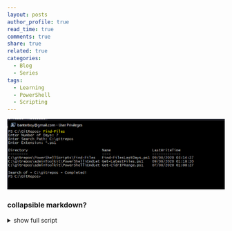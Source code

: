 ```yaml
---
layout: posts
author_profile: true
read_time: true
comments: true
share: true
related: true
categories:
  - Blog
  - Series
tags:
  - Learning
  - PowerShell
  - Scripting
---
```



<div>
<a class="example-image-link" href="https://raw.githubusercontent.com/BanterBoy/BanterBoy.github.io/master/assets/images/ScriptingtoCmdLet/Example1.png" data-lightbox="example-2" data-title="Optional caption."><img class="example-image" src="https://raw.githubusercontent.com/BanterBoy/BanterBoy.github.io/master/assets/images/ScriptingtoCmdLet/Example1.png" alt="Example1"/></a>
</div>



### collapsible markdown?

<details>
<summary>show full script</summary>
<p>

<script src="https://gist.github.com/BanterBoy/1b7b31cf93114fb75105548bff571202.js"></script>


```powershell
<#

    .SYNOPSIS
    Short function to find recently saved files.

    .DESCRIPTION
    Short function that can be used to find/locate recently saved files.

    Searches are performed by passing the parameters to Get-Childitem which will then
    recursively search through your specified file path and then perform a sort to output
    the most recently amended files at the top of the list.

    Outputs inlcude the Directory,Filename and LastWriteTime

    .EXAMPLE
    -DaysPast 7 -Path 'C:\GitRepos\AdminToolkit\PowerShell' -FileType *.*
    
    Recursively scans the folder 'C:\GitRepos\AdminToolkit\PowerShell' looking for all files that have been
    amended in the last 7 days

    .INPUTS
    DaysPast [int]
    Path [string]
    FileType [string]


    .OUTPUTS
    Directory                                  Name                LastWriteTime
    ---------                                  ----                -------------
    C:\GitRepos\AdminToolkit\PowerShell\CmdLet Get-LatestFiles.ps1 02/02/2018 15:30:35

    .NOTES
    Author:     Luke Leigh
    Website:    https://admintoolkit.lukeleigh.com/
    LinkedIn:   https://www.linkedin.com/in/lukeleigh/
    GitHub:     https://github.com/BanterBoy/
    GitHubGist: https://gist.github.com/BanterBoy

    .LINK
    https://github.com/BanterBoy/adminToolkit/wiki

    #>

[CmdletBinding(HelpURI = SupportsShouldProcess = $true)]
param (
    [Parameter(
        Mandatory = $True,
        HelpMessage = "Please enter the number of days.")]
    [Alias('Days')]
    [int32]$DaysPast,
    [Parameter(
        Mandatory = $True,
        HelpMessage = "Please enter search file path.")]
    [Alias('FilePath')]
    [string]$Path,
    [Parameter(
        Mandatory = $True,
        HelpMessage = "Please enter file extension.")]
    [Alias('File')]
    [string]$FileType
)

BEGIN {
    $Start = (Get-Date).AddDays(-$DaysPast)
}

PROCESS {
    $Files = Get-ChildItem -Path "$Path" -Filter "$FileType" -Recurse | Where-Object { $_.LastWriteTime -ge "$Start" }
    foreach ($File in $Files) {
        $FileInfo = Select-Object -InputObject $File -Property Directory, Name, LastWriteTime
        try {
            $properties = @{
                Name          = $FileInfo.Name
                Directory     = $FileInfo.Directory
                LastWriteTime = $FileInfo.LastWriteTime
            }
        }
        catch {
            $properties = @{
                Name          = $FileInfo.Name
                Directory     = $FileInfo.Directory
                LastWriteTime = $FileInfo.LastWriteTime
            }
        }
        finally {
            $obj = New-Object -TypeName PSObject -Property $properties
            Write-Output $obj
        }
    }
}

END {

}
```

</p>
</details>

